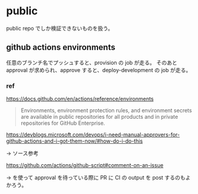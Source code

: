 # public

public repo でしか検証できないものを扱う。

## github actions environments

任意のブランチ名でプッシュすると、provision の job が走る。
そのあと approval が求められ、approve すると、deploy-development の job が走る。

### ref

<https://docs.github.com/en/actions/reference/environments>

> Environments, environment protection rules, and environment secrets are available in public repositories for all products and in private repositories for GitHub Enterprise.

<https://devblogs.microsoft.com/devops/i-need-manual-approvers-for-github-actions-and-i-got-them-now/#how-do-i-do-this>

→ ソース参考

<https://github.com/actions/github-script#comment-on-an-issue>

→ を使って approval を待っている際に PR に CI の output を post するのもよかろう。
